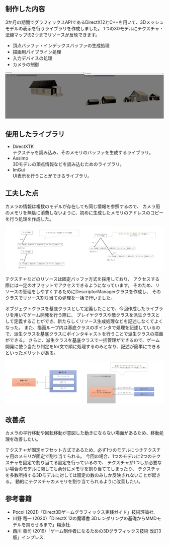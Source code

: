 ## 制作した内容
3か月の期間でグラフィックスAPIであるDirectX12とC++を用いて、3Dメッシュモデルの表示を行うライブラリを作成しました。
1つの3Dモデルにテクスチャ・法線マップの2つまでリソースが反映できます。

- 頂点バッファ・インデックスバッファの生成処理
- 描画用パイプライン処理
- 入力デバイスの処理
- カメラの制御

<img src="gazou/画像２.png" width="50%"><img src="gazou/画像８.png" width="50%">

## 使用したライブラリ
- DirectXTK\
  テクスチャを読み込み、そのメモリのバッファを生成するライブラリ。
- Assimp\
  3Dモデルの頂点情報などを読み込むためのライブラリ。
- ImGui\
  UI表示を行うことができるライブラリ。

## 工夫した点
カメラの情報は複数のモデルが存在しても同じ情報を参照するので、
カメラ用のメモリを無駄に消費しないように、初めに生成したメモリのアドレスのコピーを行う処理を作成した。

<img src="gazou/画像３.png" width="50%"><img src="gazou/画像４.png" width="50%">


テクスチャなどのリソースは固定バッファ方式を採用しており、
アクセスする際には一定のオフセットでアクセスできるようになっています。
そのため、リソースの管理をしやすくするためにDescriptorManagerクラスを作成し、
そのクラスでリソース割り当ての処理を一括で行いました。

オブジェクトクラスを基底クラスとして定義したことで、今回作成したライブラリを用いてゲーム開発を行う際に、
プレイヤクラスや敵クラスを派生クラスとして定義することができ、新たらしくリソース生成処理などを記述しなくてよくなった。
また、描画ループ内は基底クラスのポインタで処理を記述しているので、派生クラスを基底クラスにポインタキャストを行うことで派生クラスの描画ができる。
さらに、派生クラスを基底クラスで一括管理ができるので、ゲーム開発に使う当たり判定をfor文で順に処理するのみとなり、記述が簡単にできるといったメリットがある。

<img src="gazou/画像７.png" width="50%"><img src="gazou/画像６.png" width="50%">


## 改善点
カメラの平行移動や回転移動が意図した動きにならない場面があるため、移動処理を改善したい。

テクスチャが固定オフセット方式であるため、必ず1つのモデルにつきテクスチャ用のメモリが固定で割り当てられる。
今回の場合、1つのモデルに2つのテクスチャを固定で割り当てる設定を行っているので、
テクスチャが1つしか必要ない場合のモデルに関しても余分にメモリを割り当ててしまったり、
テクスチャを多数所持する3Dモデルに対しては固定の数のみしか反映されないことが起きる。
動的にテクスチャのメモリを割り当てられるように改善したい。

## 参考書籍
- Pocol (2021)「Direct3Dゲームグラフィックス実践ガイド」技術評論社.
- 川野 竜一 (2020)「DirectX 12の魔導書 3Dレンダリングの基礎からMMDモデルを踊らせるまで」翔泳社.
- 西川 善司 (2019)「ゲーム制作者になるための3Dグラフィックス技術 改訂3版」インプレス.
